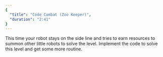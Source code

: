 ```yaml
---
{
  "title": "Code Combat (Zoo Keeper)",
  "duration": "2:41"
}
---
```


This time your robot stays on the side line and tries to earn resources to summon other little robots to solve the level. Implement the code to solve this level and get some more routine.
